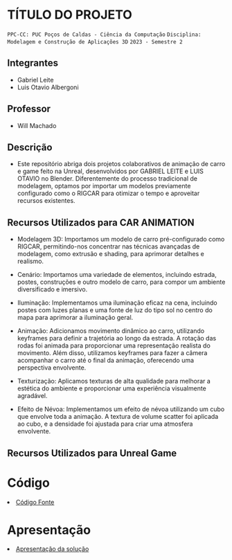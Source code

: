 # TÍTULO DO PROJETO

`PPC-CC: PUC Poços de Caldas - Ciência da Computação`
`Disciplina: Modelagem e Construção de Aplicações 3D`
`2023 - Semestre 2`

## Integrantes

- Gabriel Leite
- Luis Otavio Albergoni

## Professor

- Will Machado

## Descrição
- Este repositório abriga dois projetos colaborativos de animação de carro e game feito na Unreal, desenvolvidos por GABRIEL LEITE e LUIS OTAVIO no Blender. Diferentemente do processo tradicional de modelagem, optamos por importar um modelos previamente configurado como o RIGCAR para otimizar o tempo e aproveitar recursos existentes.

## Recursos Utilizados para CAR ANIMATION

- Modelagem 3D:
Importamos um modelo de carro pré-configurado como RIGCAR, permitindo-nos concentrar nas técnicas avançadas de modelagem, como extrusão e shading, para aprimorar detalhes e realismo.

- Cenário:
Importamos uma variedade de elementos, incluindo estrada, postes, construções e outro modelo de carro, para compor um ambiente diversificado e imersivo.

- Iluminação:
Implementamos uma iluminação eficaz na cena, incluindo postes com luzes planas e uma fonte de luz do tipo sol no centro do mapa para aprimorar a iluminação geral.

- Animação:
Adicionamos movimento dinâmico ao carro, utilizando keyframes para definir a trajetória ao longo da estrada. A rotação das rodas foi animada para proporcionar uma representação realista do movimento. Além disso, utilizamos keyframes para fazer a câmera acompanhar o carro até o final da animação, oferecendo uma perspectiva envolvente.

- Texturização:
Aplicamos texturas de alta qualidade para melhorar a estética do ambiente e proporcionar uma experiência visualmente agradável.

- Efeito de Névoa:
Implementamos um efeito de névoa utilizando um cubo que envolve toda a animação. A textura de volume scatter foi aplicada ao cubo, e a densidade foi ajustada para criar uma atmosfera envolvente.

## Recursos Utilizados para Unreal Game

# Código

<li><a href="src/README.md"> Código Fonte</a></li>

# Apresentação

<li><a href="presentation/README.md"> Apresentação da solução</a></li>

